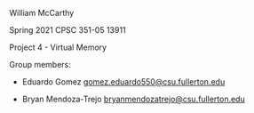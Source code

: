 William McCarthy

Spring 2021 CPSC 351-05 13911

Project 4 - Virtual Memory

Group members:

* Eduardo Gomez gomez.eduardo550@csu.fullerton.edu

* Bryan Mendoza-Trejo bryanmendozatrejo@csu.fullerton.edu
